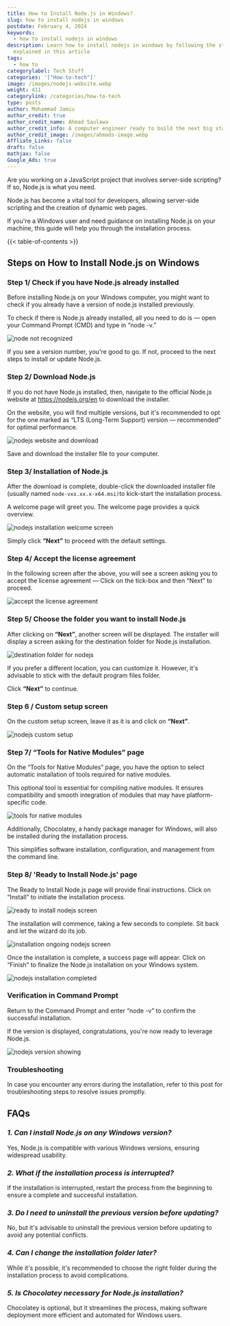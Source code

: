 ```yaml
---
title: How to Install Node.js in Windows?
slug: how to install nodejs in windows
postdate: February 4, 2024
keywords:
  - how to install nodejs in windows
description: Learn how to install nodejs in windows by following the steps
  explained in this article
tags:
  - how to
categorylabel: Tech Stuff
categories: '["How-to-tech"]'
image: /images/nodejs-website.webp
weight: 411
categorylink: /categories/how-to-tech
type: posts
author: Mohammad Jamiu
author_credit: true
author_credit_name: Ahmad Saulawa
author_credit_info: A computer engineer ready to build the next big startup. 🚀
author_credit_image: /images/ahmads-image.webp
Affliate_Links: false
draft: false
mathjax: false
Google_Ads: true
---
```

Are you working on a JavaScript project that involves server-side scripting? If so, Node.js is what you need. 

Node.js has become a vital tool for developers, allowing server-side scripting and the creation of dynamic web pages.

If you're a Windows user and need guidance on installing Node.js on your machine, this guide will help you through the installation process.

{{< table-of-contents >}}

## **Steps on How to Install Node.js on Windows**

### Step 1/ Check if you have Node.js already installed

Before installing Node.js on your Windows computer, you might want to check if you already have a version of node.js installed previously.

To check if there is Node.js already installed, all you need to do is — open your Command Prompt (CMD) and type in “node -v.”

![node not recognized](/images/node-not-recognized.webp "node not recognized")

If you see a version number, you're good to go. If not, proceed to the next steps to install or update Node.js.

### Step 2/ Download Node.js

If you do not have Node.js installed, then, navigate to the official Node.js website at <https://nodejs.org/en> to download the installer.

On the website, you will find multiple versions, but it's recommended to opt for the one marked as “LTS (Long-Term Support) version — recommended” for optimal performance.

![nodejs website and download](/images/nodejs-website.webp "nodejs website and download")

Save and download the installer file to your computer.

### Step 3/ Installation of Node.js

After the download is complete, double-click the downloaded installer file (usually named `node-vxx.xx.x-x64.msi)`to kick-start the installation process.

A welcome page will greet you. The welcome page provides a quick overview.

![nodejs installation welcome screen](/images/nodejs-welcome-screen.webp "nodejs installation welcome screen")

Simply click **“Next”** to proceed with the default settings.

### Step 4/ Accept the license agreement

In the following screen after the above, you will see a screen asking you to accept the license agreement — Click on the tick-box and then “Next” to proceed.

![accept the license agreement](/images/license-agreement-screen.webp "accept the license agreement")

### Step 5/ Choose the folder you want to install Node.js

After clicking on **“Next”**, another screen will be displayed. The installer will display a screen asking for the destination folder for Node.js installation.

![destination folder for nodejs](/images/destination-folder-for-nodejs-install.webp "destination folder for nodejs")

If you prefer a different location, you can customize it. However, it's advisable to stick with the default program files folder. 

Click **“Next”** to continue.

### Step 6 / Custom setup screen

On the custom setup screen, leave it as it is and click on **“Next”**.

![nodejs custom setup](/images/nodejs-custom-setup.webp "nodejs custom setup")

### Step 7/ “Tools for Native Modules” page

On the “Tools for Native Modules” page, you have the option to select automatic installation of tools required for native modules.

This optional tool is essential for compiling native modules. It ensures compatibility and smooth integration of modules that may have platform-specific code.

![tools for native modules](/images/native-modules-chocolatey-install.webp "tools for native modules")

Additionally, Chocolatey, a handy package manager for Windows, will also be installed during the installation process. 

This simplifies software installation, configuration, and management from the command line.

### Step 8/ 'Ready to Install Node.js' page

The Ready to Install Node.js page will provide final instructions. Click on “Install” to initiate the installation process.

![ready to install nodejs screen](/images/ready-to-install-nodejs-screen.webp "ready to install nodejs screen")

The installation will commence, taking a few seconds to complete. Sit back and let the wizard do its job.

![installation ongoing nodejs screen](/images/installing-ongoing.webp "installation ongoing nodejs screen")

Once the installation is complete, a success page will appear. Click on “Finish” to finalize the Node.js installation on your Windows system.

![nodejs installation completed](/images/nodejs-install-finished.webp "nodejs installation completed")

### **Verification in Command Prompt**

Return to the Command Prompt and enter “node -v” to confirm the successful installation. 

If the version is displayed, congratulations, you're now ready to leverage Node.js.

![nodejs version showing](/images/check-for-node-version-after-installation.webp "nodejs version showing")

### **Troubleshooting**

In case you encounter any errors during the installation, refer to this post for troubleshooting steps to resolve issues promptly.

## **FAQs**

### *1. Can I install Node.js on any Windows version?*

Yes, Node.js is compatible with various Windows versions, ensuring widespread usability.

### *2. What if the installation process is interrupted?*

If the installation is interrupted, restart the process from the beginning to ensure a complete and successful installation.

### *3. Do I need to uninstall the previous version before updating?*

No, but it's advisable to uninstall the previous version before updating to avoid any potential conflicts.

### *4. Can I change the installation folder later?*

While it's possible, it's recommended to choose the right folder during the installation process to avoid complications.

### *5. Is Chocolatey necessary for Node.js installation?*

Chocolatey is optional, but it streamlines the process, making software deployment more efficient and automated for Windows users.